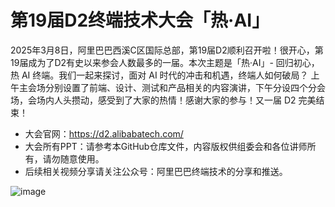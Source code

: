 # 第19届D2终端技术大会「热·AI」
2025年3月8日，阿里巴巴西溪C区国际总部，第19届D2顺利召开啦！很开心，第19届成为了D2有史以来参会人数最多的一届。本次主题是「热·AI」- 回归初心，热 AI 终端。我们一起来探讨，面对 AI 时代的冲击和机遇，终端人如何破局？
上午主会场分别设置了前端、设计、测试和产品相关的内容演讲，下午分设四个分会场，会场内人头攒动，感受到了大家的热情！感谢大家的参与！又一届 D2 完美结束！

- 大会官网：https://d2.alibabatech.com/
- 大会所有PPT：请参考本GitHub仓库文件，内容版权供组委会和各位讲师所有，请勿随意使用。
- 后续相关视频分享请关注公众号：阿里巴巴终端技术的分享和推送。

![image](https://github.com/user-attachments/assets/c664c0ac-b261-429f-8673-282af7455908)

